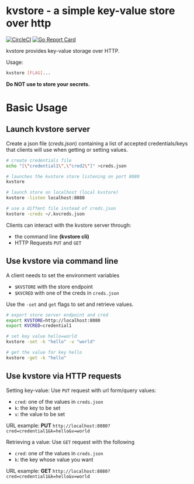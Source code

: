 # kvstore - a simple key-value store over http
[![CircleCI](https://circleci.com/gh/peteretelej/kvstore.png?circle-token=:circle-token)](ci) [![Go Report Card](https://goreportcard.com/badge/github.com/peteretelej/kvstore)](https://goreportcard.com/report/github.com/peteretelej/kvstore)

kvstore provides key-value storage over HTTP.

Usage:

```bash
kvstore [FLAG]...
```

__Do NOT use to store your secrets.__


# Basic Usage

## Launch kvstore server

Create a json file (_creds.json_) containing a list of accepted credentials/keys that clients will use when getting or setting values.

```sh
# create credentials file
echo "[\"credential1\",\"cred2\"]" >creds.json

# launches the kvstore store listening on port 8080
kvstore 

# launch store on localhost (local kvstore)
kvstore -listen localhost:8080  

# use a diffent file instead of creds.json
kvstore -creds ~/.kvcreds.json
```

Clients can interact with the kvstore server through:
   - the command line __(kvstore cli)__ 
   - HTTP Requests `PUT` and `GET`

## Use kvstore via command line

A client needs to set the environment variables 
   - `$KVSTORE` with the store endpoint
   - `$KVCRED` with one of the creds in `creds.json`

Use the `-set` and `get` flags to set and retrieve values.

``` sh
# export store server endpoint and cred
export KVSTORE=http://localhost:8080
export KVCRED=credential1

# set key value hello=world
kvstore -set -k "hello" -v "world"

# get the value for key hello
kvstore -get -k "hello"
```


## Use kvstore via HTTP requests

Setting key-value: 
Use `PUT` request with url form/query values:
   - `cred`: one of the values in `creds.json`
   - `k`: the key to be set
   - `v`: the value to be set

URL example: __PUT__ `http://localhost:8080?cred=credential1&k=hello&v=world`


Retrieving a value:
Use `GET` request with the following 
   - `cred`: one of the values in `creds.json`
   - `k`: the key whose value you want

URL example: __GET__ `http://localhost:8080?cred=credential1&k=hello&v=world`



